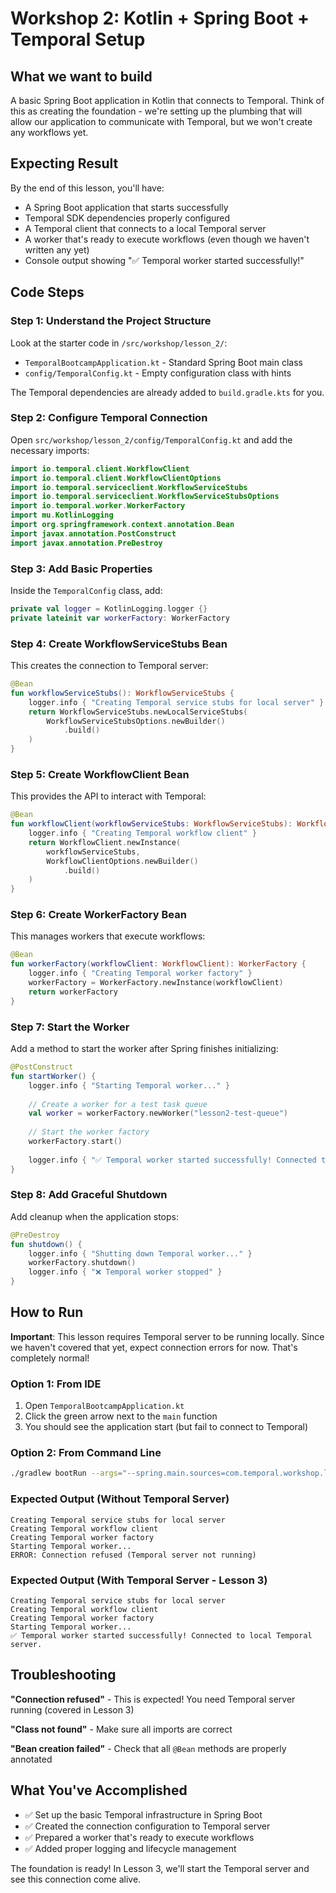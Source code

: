 # Workshop 2: Kotlin + Spring Boot + Temporal Setup

## What we want to build

A basic Spring Boot application in Kotlin that connects to Temporal. Think of this as creating the foundation - we're setting up the plumbing that will allow our application to communicate with Temporal, but we won't create any workflows yet.

## Expecting Result

By the end of this lesson, you'll have:

- A Spring Boot application that starts successfully
- Temporal SDK dependencies properly configured
- A Temporal client that connects to a local Temporal server
- A worker that's ready to execute workflows (even though we haven't written any yet)
- Console output showing "✅ Temporal worker started successfully!"

## Code Steps

### Step 1: Understand the Project Structure

Look at the starter code in `/src/workshop/lesson_2/`:
- `TemporalBootcampApplication.kt` - Standard Spring Boot main class
- `config/TemporalConfig.kt` - Empty configuration class with hints

The Temporal dependencies are already added to `build.gradle.kts` for you.

### Step 2: Configure Temporal Connection

Open `src/workshop/lesson_2/config/TemporalConfig.kt` and add the necessary imports:

```kotlin
import io.temporal.client.WorkflowClient
import io.temporal.client.WorkflowClientOptions
import io.temporal.serviceclient.WorkflowServiceStubs
import io.temporal.serviceclient.WorkflowServiceStubsOptions
import io.temporal.worker.WorkerFactory
import mu.KotlinLogging
import org.springframework.context.annotation.Bean
import javax.annotation.PostConstruct
import javax.annotation.PreDestroy
```

### Step 3: Add Basic Properties

Inside the `TemporalConfig` class, add:

```kotlin
private val logger = KotlinLogging.logger {}
private lateinit var workerFactory: WorkerFactory
```

### Step 4: Create WorkflowServiceStubs Bean

This creates the connection to Temporal server:

```kotlin
@Bean
fun workflowServiceStubs(): WorkflowServiceStubs {
    logger.info { "Creating Temporal service stubs for local server" }
    return WorkflowServiceStubs.newLocalServiceStubs(
        WorkflowServiceStubsOptions.newBuilder()
            .build()
    )
}
```

### Step 5: Create WorkflowClient Bean

This provides the API to interact with Temporal:

```kotlin
@Bean
fun workflowClient(workflowServiceStubs: WorkflowServiceStubs): WorkflowClient {
    logger.info { "Creating Temporal workflow client" }
    return WorkflowClient.newInstance(
        workflowServiceStubs,
        WorkflowClientOptions.newBuilder()
            .build()
    )
}
```

### Step 6: Create WorkerFactory Bean

This manages workers that execute workflows:

```kotlin
@Bean
fun workerFactory(workflowClient: WorkflowClient): WorkerFactory {
    logger.info { "Creating Temporal worker factory" }
    workerFactory = WorkerFactory.newInstance(workflowClient)
    return workerFactory
}
```

### Step 7: Start the Worker

Add a method to start the worker after Spring finishes initializing:

```kotlin
@PostConstruct
fun startWorker() {
    logger.info { "Starting Temporal worker..." }
    
    // Create a worker for a test task queue
    val worker = workerFactory.newWorker("lesson2-test-queue")
    
    // Start the worker factory
    workerFactory.start()
    
    logger.info { "✅ Temporal worker started successfully! Connected to local Temporal server." }
}
```

### Step 8: Add Graceful Shutdown

Add cleanup when the application stops:

```kotlin
@PreDestroy
fun shutdown() {
    logger.info { "Shutting down Temporal worker..." }
    workerFactory.shutdown()
    logger.info { "❌ Temporal worker stopped" }
}
```

## How to Run

**Important**: This lesson requires Temporal server to be running locally. Since we haven't covered that yet, expect connection errors for now. That's completely normal!

### Option 1: From IDE
1. Open `TemporalBootcampApplication.kt`
2. Click the green arrow next to the `main` function
3. You should see the application start (but fail to connect to Temporal)

### Option 2: From Command Line
```bash
./gradlew bootRun --args="--spring.main.sources=com.temporal.workshop.lesson_2.TemporalBootcampApplication"
```

### Expected Output (Without Temporal Server)
```
Creating Temporal service stubs for local server
Creating Temporal workflow client  
Creating Temporal worker factory
Starting Temporal worker...
ERROR: Connection refused (Temporal server not running)
```

### Expected Output (With Temporal Server - Lesson 3)
```
Creating Temporal service stubs for local server
Creating Temporal workflow client
Creating Temporal worker factory  
Starting Temporal worker...
✅ Temporal worker started successfully! Connected to local Temporal server.
```

## Troubleshooting

**"Connection refused"** - This is expected! You need Temporal server running (covered in Lesson 3)

**"Class not found"** - Make sure all imports are correct

**"Bean creation failed"** - Check that all `@Bean` methods are properly annotated

## What You've Accomplished

- ✅ Set up the basic Temporal infrastructure in Spring Boot
- ✅ Created the connection configuration to Temporal server
- ✅ Prepared a worker that's ready to execute workflows
- ✅ Added proper logging and lifecycle management

The foundation is ready! In Lesson 3, we'll start the Temporal server and see this connection come alive. 